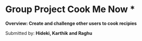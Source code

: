# Group Project Cook Me Now *

**Overview: Create and challenge other users to cook recipies**

Submitted by: **Hideki, Karthik and Raghu**


